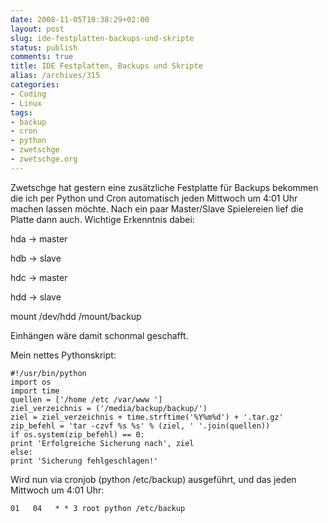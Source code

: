```yaml
---
date: 2008-11-05T10:38:29+02:00
layout: post
slug: ide-festplatten-backups-und-skripte
status: publish
comments: true
title: IDE Festplatten, Backups und Skripte
alias: /archives/315
categories:
- Coding
- Linux
tags:
- backup
- cron
- python
- zwetschge
- zwetschge.org
---
```


Zwetschge hat gestern eine zusätzliche Festplatte für Backups bekommen die ich per Python und Cron automatisch jeden Mittwoch um 4:01 Uhr machen lassen möchte. Nach ein paar Master/Slave Spielereien lief die Platte dann auch. Wichtige Erkenntnis dabei:

hda -> master

hdb -> slave

hdc -> master

hdd -> slave

mount /dev/hdd /mount/backup

Einhängen wäre damit schonmal geschafft.

Mein nettes Pythonskript:

```
#!/usr/bin/python
import os
import time
quellen = ['/home /etc /var/www ']
ziel_verzeichnis = ('/media/backup/backup/')
ziel = ziel_verzeichnis + time.strftime('%Y%m%d') + '.tar.gz'
zip_befehl = 'tar -czvf %s %s' % (ziel, ' '.join(quellen))
if os.system(zip_befehl) == 0:
print 'Erfolgreiche Sicherung nach', ziel
else:
print 'Sicherung fehlgeschlagen!'
```


Wird nun via cronjob (python /etc/backup) ausgeführt, und das jeden Mittwoch um 4:01 Uhr:

```
01   04   * * 3 root python /etc/backup
```

